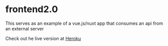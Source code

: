# frontend2.0

This serves as an example of a vue.js/nuxt app that consumes an api from an external server

Check out he live version at [Heroku](https://example-cb-frontend.herokuapp.com/)
